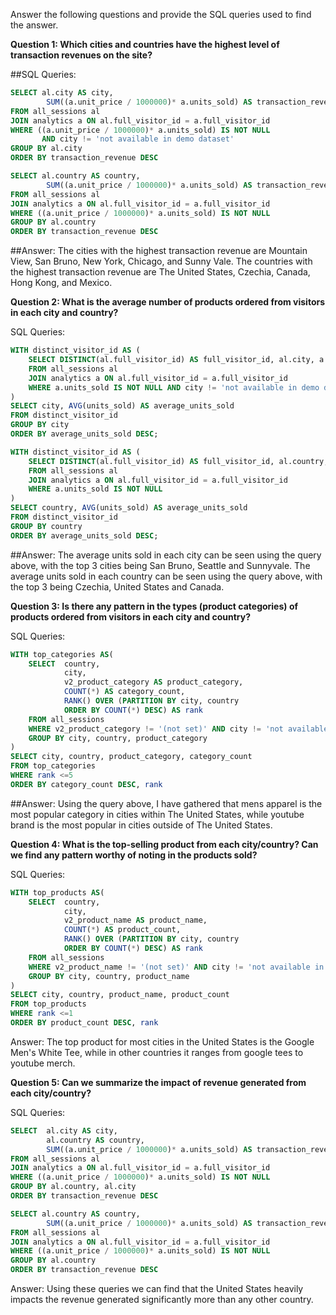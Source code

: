 Answer the following questions and provide the SQL queries used to find the answer.

    
**Question 1: Which cities and countries have the highest level of transaction revenues on the site?**


##SQL Queries:
```sql
SELECT al.city AS city, 
		SUM((a.unit_price / 1000000)* a.units_sold) AS transaction_revenue
FROM all_sessions al
JOIN analytics a ON al.full_visitor_id = a.full_visitor_id
WHERE ((a.unit_price / 1000000)* a.units_sold) IS NOT NULL 
	   AND city != 'not available in demo dataset'
GROUP BY al.city
ORDER BY transaction_revenue DESC
```
```sql
SELECT al.country AS country, 
		SUM((a.unit_price / 1000000)* a.units_sold) AS transaction_revenue
FROM all_sessions al
JOIN analytics a ON al.full_visitor_id = a.full_visitor_id
WHERE ((a.unit_price / 1000000)* a.units_sold) IS NOT NULL 
GROUP BY al.country
ORDER BY transaction_revenue DESC
```

##Answer:
The cities with the highest transaction revenue are Mountain View, San Bruno, New York, Chicago, and Sunny Vale.
The countries with the highest transaction revenue are The United States, Czechia, Canada, Hong Kong, and Mexico.


**Question 2: What is the average number of products ordered from visitors in each city and country?**


SQL Queries:
```sql
WITH distinct_visitor_id AS (
	SELECT DISTINCT(al.full_visitor_id) AS full_visitor_id, al.city, a.units_sold AS units_sold
	FROM all_sessions al
	JOIN analytics a ON al.full_visitor_id = a.full_visitor_id
	WHERE a.units_sold IS NOT NULL AND city != 'not available in demo dataset'
)
SELECT city, AVG(units_sold) AS average_units_sold
FROM distinct_visitor_id
GROUP BY city
ORDER BY average_units_sold DESC;
```
```sql
WITH distinct_visitor_id AS (
	SELECT DISTINCT(al.full_visitor_id) AS full_visitor_id, al.country, a.units_sold AS units_sold
	FROM all_sessions al
	JOIN analytics a ON al.full_visitor_id = a.full_visitor_id
	WHERE a.units_sold IS NOT NULL
)
SELECT country, AVG(units_sold) AS average_units_sold
FROM distinct_visitor_id
GROUP BY country
ORDER BY average_units_sold DESC;
```


##Answer:
The average units sold in each city can be seen using the query above, with the top 3 cities being San Bruno, Seattle and Sunnyvale.
The average units sold in each country can be seen using the query above, with the top 3 being Czechia, United States and Canada.



**Question 3: Is there any pattern in the types (product categories) of products ordered from visitors in each city and country?**


SQL Queries:
```sql
WITH top_categories AS(
	SELECT 	country,
			city,
			v2_product_category AS product_category,
			COUNT(*) AS category_count,
			RANK() OVER (PARTITION BY city, country
			ORDER BY COUNT(*) DESC) AS rank
	FROM all_sessions
	WHERE v2_product_category != '(not set)' AND city != 'not available in demo dataset' 
	GROUP BY city, country, product_category
)
SELECT city, country, product_category, category_count
FROM top_categories
WHERE rank <=5 
ORDER BY category_count DESC, rank
```

##Answer:
Using the query above, I have gathered that mens apparel is the most popular category in cities within The United States, while youtube brand is the most popular in cities outside of The United States.




**Question 4: What is the top-selling product from each city/country? Can we find any pattern worthy of noting in the products sold?**


SQL Queries:
```sql
WITH top_products AS(
	SELECT 	country,
			city,
			v2_product_name AS product_name,
			COUNT(*) AS product_count,
			RANK() OVER (PARTITION BY city, country
			ORDER BY COUNT(*) DESC) AS rank
	FROM all_sessions
	WHERE v2_product_name != '(not set)' AND city != 'not available in demo dataset' 
	GROUP BY city, country, product_name
)
SELECT city, country, product_name, product_count
FROM top_products
WHERE rank <=1
ORDER BY product_count DESC, rank
```

Answer:
The top product for most cities in the United States is the Google Men's White Tee, 
while in other countries it ranges from google tees to youtube merch.




**Question 5: Can we summarize the impact of revenue generated from each city/country?**

SQL Queries:

```sql
SELECT 	al.city AS city,
		al.country AS country, 
		SUM((a.unit_price / 1000000)* a.units_sold) AS transaction_revenue
FROM all_sessions al
JOIN analytics a ON al.full_visitor_id = a.full_visitor_id
WHERE ((a.unit_price / 1000000)* a.units_sold) IS NOT NULL 
GROUP BY al.country, al.city
ORDER BY transaction_revenue DESC
```
```sql
SELECT al.country AS country, 
		SUM((a.unit_price / 1000000)* a.units_sold) AS transaction_revenue
FROM all_sessions al
JOIN analytics a ON al.full_visitor_id = a.full_visitor_id
WHERE ((a.unit_price / 1000000)* a.units_sold) IS NOT NULL 
GROUP BY al.country
ORDER BY transaction_revenue DESC
```
Answer: 
Using these queries we can find that the United States heavily impacts the revenue generated significantly
more than any other country. 







